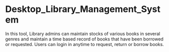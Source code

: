 # Desktop_Library_Management_System
In this tool, Library admins can maintain stocks of various books in several genres and maintain a time based record of books that have been borrowed or requested. Users can login in anytime to request, return or borrow books.
